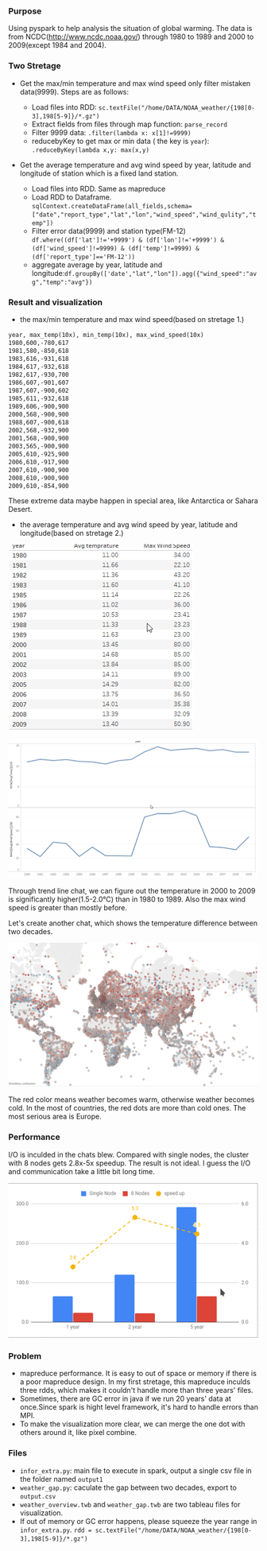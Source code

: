 ### Purpose
Using pyspark to help analysis the situation of global warming. The data is from NCDC(http://www.ncdc.noaa.gov/) through 1980 to 1989 and 2000 to 2009(except 1984 and 2004).

### Two Stretage
* Get the max/min temperature and max wind speed only filter mistaken data(9999). Steps are as follows:
  * Load files into RDD: `sc.textFile("/home/DATA/NOAA_weather/{198[0-3],198[5-9]}/*.gz")`
  * Extract fields from files through map function: `parse_record`
  * Filter 9999 data: `.filter(lambda x: x[1]!=9999)`
  * reducebyKey to get max or min data ( the key is `year`): `.reduceByKey(lambda x,y: max(x,y)`
  
* Get the average temperature and avg wind speed by year, latitude and longitude of station which is a fixed land station.
  * Load files into RDD. Same as mapreduce
  * Load RDD to Dataframe. `sqlContext.createDataFrame(all_fields,schema=["date","report_type","lat","lon","wind_speed","wind_qulity","temp"])`
  * Filter error data(9999) and station type(FM-12) `df.where((df['lat']!='+9999') & (df['lon']!='+9999') & (df['wind_speed']!=9999) & (df['temp']!=9999) & (df['report_type']=='FM-12'))`
  * aggregate average by year, latitude and longitude:`df.groupBy(['date',"lat","lon"]).agg({"wind_speed":"avg","temp":"avg"})`


### Result and visualization
* the max/min temperature and max wind speed(based on stretage 1.)
```
year, max_temp(10x), min_temp(10x), max_wind_speed(10x)
1980,600,-780,617
1981,580,-850,618
1983,616,-931,618
1984,617,-932,618
1982,617,-930,700
1986,607,-901,607
1987,607,-900,602
1985,611,-932,618
1989,606,-900,900
2000,568,-900,900
1988,607,-900,618
2002,568,-932,900
2001,568,-900,900
2003,565,-900,900
2005,610,-925,900
2006,610,-917,900
2007,610,-900,900
2008,610,-900,900
2009,610,-854,900
```
These extreme data maybe happen in special area, like Antarctica or Sahara Desert.

* the average temperature and avg wind speed by year, latitude and longitude(based on stretage 2.)

![img](img/Screenshot_20181209_015445.png)

![img](img/Screenshot_20181209_015759.png)

Through trend line chat, we can figure out the temperature in 2000 to 2009 is significantly higher(1.5-2.0℃) than in 1980 to 1989. Also the max wind speed is greater than mostly before.

Let's create another chat, which shows the temperature difference between two decades.

![img](img/Screenshot_20181209_020241.png)

The red color means weather becomes warm, otherwise weather becomes cold. In the most of countries, the red dots are more than cold ones. The most serious area is Europe.

### Performance 
I/O is inculded in the chats blew. Compared with single nodes, the cluster with 8 nodes gets 2.8x-5x speedup. The result is not ideal. I guess the I/O and communication take a little bit long time.

![img](img/Screenshot_20181209_023921.png)

### Problem
* mapreduce performance. It is easy to out of space or memory if there is a poor mapreduce design. In my first stretage, this mapreduce inculds three rdds, which makes it couldn't handle more than three years' files.
* Sometimes, there are GC error in java if we run 20 years' data at once.Since spark is hight level framework, it's hard to handle errors than MPI.
* To make the visualization more clear, we can merge the one dot with others around it, like pixel combine.

### Files
* `infor_extra.py`: main file to execute in spark, output a single csv file in the folder named `output1`
* `weather_gap.py`: caculate the gap between two decades, export to `output.csv`
* `weather_overview.twb` and `weather_gap.twb` are two tableau files for visualization.
* If out of memory or GC error happens, please squeeze the year range in `infor_extra.py`. `rdd = sc.textFile("/home/DATA/NOAA_weather/{198[0-3],198[5-9]}/*.gz")`
